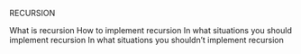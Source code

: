 RECURSION

What is recursion
How to implement recursion
In what situations you should implement recursion
In what situations you shouldn’t implement recursion